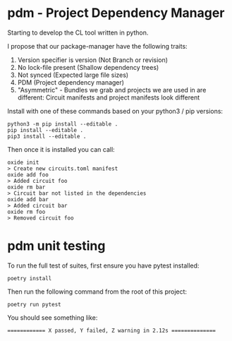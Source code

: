 # pdm - Project Dependency Manager

Starting to develop the CL tool written in python.

I propose that our package-manager have the following traits:
1. Version specifier is version (Not Branch or revision)
2. No lock-file present (Shallow dependency trees)
3. Not synced (Expected large file sizes)
4. PDM (Project dependency manager)
5. "Asymmetric" - Bundles we grab and projects we are used in are different: Circuit manifests and project manifests look different

Install with one of these commands based on your python3 / pip versions:
```
python3 -m pip install --editable .
pip install --editable .
pip3 install --editable .
```

Then once it is installed you can call:
```
oxide init
> Create new circuits.toml manifest
oxide add foo
> Added circuit foo
oxide rm bar
> Circuit bar not listed in the dependencies
oxide add bar
> Added circuit bar
oxide rm foo
> Removed circuit foo
```

# pdm unit testing

To run the full test of suites, first ensure you have pytest installed:
```
poetry install
```
Then run the following command from the root of this project:
```
poetry run pytest
```
You should see something like:
```
============ X passed, Y failed, Z warning in 2.12s ==============
```
